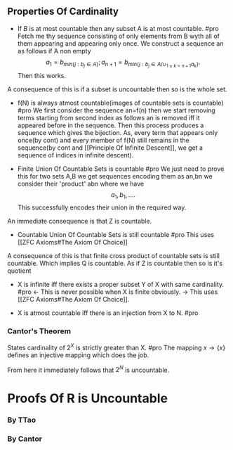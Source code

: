 ## Properties Of Cardinality
- If $B$ is at most countable then any subset A is at most countable. #pro Fetch me thy sequence consisting of only elements from B wyth all of them appearing and appearing only once. We construct a sequence an as follows if A non empty 
$$
a_{1} = b_{min \{ j : b_{j} \in A \}}; a_{n+1} = b_{min \{ j : b_{j} \in A/ \cup_{1 \leq k <n+1} a_{k} \}}.
$$
Then this works.


A consequence of this is if a subset is uncountable then so is the whole set.

- f(N) is always atmost countable(images of countable sets is countable)
#pro We first consider the sequence an=f(n) then we start removing terms starting from second index as follows an is removed iff it appeared before in the sequence. Then this process produces a sequence which gives the bijection. As, every term that appears only once(by cont) and every member of f(N) still remains in the sequence(by cont and [[Principle Of Infinite Descent]], we get a sequence of indices in infinite descent).


- Finite Union Of Countable Sets is countable 
#pro We just need to prove this for two sets A,B we get sequences encoding them as an,bn we consider their 'product' abn where we have
$$
a_{1},b_{1},\dots.
$$
This successfully encodes their union in the required way.

An immediate consequence is that Z is countable.

- Countable Union Of Countable Sets is still countable 
#pro This uses [[ZFC Axioms#The Axiom Of Choice]]

A consequence of this is that finite cross product of countable sets is still countable. Which implies Q is countable. As if Z is countable then so is it's quotient

- X is infinite iff there exists a proper subset Y of X with same cardinality.
#pro <- This is never possible when X is finite obviously.
-> This uses [[ZFC Axioms#The Axiom Of Choice]]. 

- X is atmost countable iff there is an injection from X to N.
#pro 

### Cantor's Theorem
States cardinality of $2^X$ is strictly greater than X. #pro 
The mapping $x \to \{ x \}$ defines an injective mapping which does the job.

From here it immediately follows that $2^N$ is uncountable.

# Proofs Of R is Uncountable 

### By TTao

### By Cantor